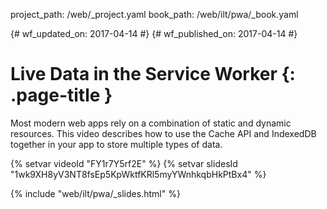 project_path: /web/_project.yaml book_path: /web/ilt/pwa/_book.yaml

{# wf_updated_on: 2017-04-14 #} {# wf_published_on: 2017-04-14 #}

# Live Data in the Service Worker {: .page-title }

Most modern web apps rely on a combination of static and dynamic resources. This video describes how to use the Cache API and IndexedDB together in your app to store multiple types of data.

{% setvar videoId "FY1r7Y5rf2E" %} {% setvar slidesId "1wk9XH8yV3NT8fsEp5KpWktfKRl5myYWnhkqbHkPtBx4" %}

{% include "web/ilt/pwa/_slides.html" %}